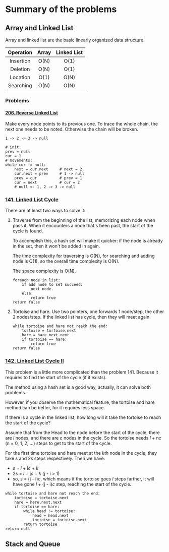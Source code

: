 # Summary of the problems

## Array and Linked List
Array and linked list are the basic linearly organized data structure.

| Operation | Array | Linked List |
| :---: | :---: | :---: |
| Insertion | O(N) | O(1) |
| Deletion | O(N) | O(1) |
| Location | O(1) | O(N) |
| Searching | O(N) | O(N) |

### Problems
#### [206. Reverse Linked List](https://github.com/wang-zhenqi/LeetCodePractice/blob/Java/Problems/src/ReverseLinkedList_206.java)
Make every node points to its previous one. To trace the whole chain, the next one needs to be noted. Otherwise the chain will be broken.

````
1 -> 2 -> 3 -> null

# init:
prev = null
cur = 1
# movements:
while cur != null:
    next = cur.next     # next = 2
    cur.next = prev     # 1 -> null
    prev = cur          # prev = 1
    cur = next          # cur = 2
    # null <- 1, 2 -> 3 -> null
````

### [141. Linked List Cycle](https://github.com/wang-zhenqi/LeetCodePractice/blob/Java/Problems/src/LinkedListCycle_141.java)
There are at least two ways to solve it:
1. Traverse from the beginning of the list, memorizing each node when pass it. When it encounters a node that's been past, the start of the cycle is found.

    To accomplish this, a hash set will make it quicker: if the node is already in the set, then it won't be added in again.
    
    The time complexity for traversing is O(N), for searching and adding node is O(1), so the overall time complexity is O(N).
    
    The space complexity is O(N).
    
    ````
    foreach node in list:
        if add node to set succeed:
            next node.
        else:
            return true
    return false
    ````

2. Tortoise and hare. Use two pointers, one forwards 1 node/step, the other 2 nodes/step. If the linked list has cycle, then they will meet again.

    ````
    while tortoise and hare not reach the end:
        tortoise = tortoise.next
        hare = hare.next.next
        if tortoise == hare:
            return true
    return false
    ````

### [142. Linked List Cycle II](https://github.com/wang-zhenqi/LeetCodePractice/blob/Java/Problems/src/LinkedListCycleII_142.java)
This problem is a little more complicated than the problem 141. Because it requires to find the start of the cycle (if it exists).

The method using a hash set is a good way, actually, it can solve both problems.

However, if you observe the mathematical feature, the tortoise and hare method can be better, for it requires less space.

If there is a cycle in the linked list, how long will it take the tortoise to reach the start of the cycle?

Assume that from the Head to the node before the start of the cycle, there are *l* nodes; and there are *c* nodes in the cycle.
So the tortoise needs *l* + n*c* (n = 0, 1, 2, ...) steps to get to the start of the cycle.

For the first time tortoise and hare meet at the *kth* node in the cycle, they take *s* and 2*s* steps respectively. Then we have:

* *s* = *l* + i*c* + *k*
* 2*s* = *l* + j*c* + *k* (j - i > 1)
* so, *s* = (j - i)*c*, which means if the tortoise goes *l* steps farther, it will have gone *l* + (j - i)*c* step, reaching the start of the cycle.

````
while tortoise and hare not reach the end:
    tortoise = tortoise.next
    hare = here.next.next
    if tortoise == hare:
        while head != tortoise:
            head = head.next
            tortoise = tortoise.next
        return tortoise
return null
````

## Stack and Queue

